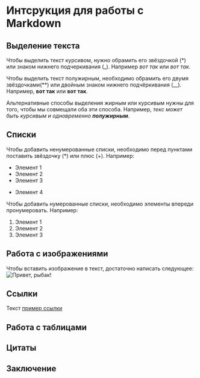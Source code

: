 # Интсрукция для работы с Markdown

## Выделение текста

Чтобы выделить текст курсивом, нужно обрамить его звёздочкой (*) или знаком нижнего подчеркивания (_). Например *вот так* или _вот так_.

Чтобы выделить текст полужирным, необходимо обрамить его двумя звёздочками(**) или двойным знаком нижнего подчёркивания (__). Например, **вот так** или __вот так__.

Альтернативные способы выделения жирным или курсивым нужны для того, чтобы мы совмещали оба эти способа. Например, _текс может быть курсивым и одновременно **полужирным**_.

## Списки 

Чтобы добавить ненумерованные списки, необходимо перед пунктами поставить звёздочку (*) или плюс (+). Например:
* Элемент 1
* Элемент 2
* Элемент 3
+ Элемент 4

Чтобы добавить нумерованные списки, необходимо элементы впереди пронумеровать. Например:
1. Элемент 1
2. Элемент 2
3. Элемент 3


## Работа с изображениями

Чтобы вставить изображение в текст, достаточно написать следующее:
![Привет, рыбак!](1.jpg)

## Ссылки

Текст [пример ссылки](http.vk.com "Подсказка")

## Работа с таблицами

## Цитаты

## Заключение